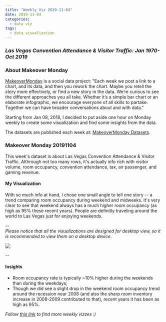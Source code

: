 ```yaml
---
title: "Weekly Viz 2019-11-04"
date: 2019-11-04
categories:
  - data viz
tags:
  - data visualization
---
```


### *Las Vegas Convention Attendance & Visitor Traffic: Jan 1970-Oct 2019*


### About Makeover Monday

[MakeoverMonday](http://www.makeovermonday.co.uk/) is a social data project:
"Each week we post a link to a chart, and its data, and then you rework the chart.
Maybe you retell the story more effectively, or find a new story in the data.
We’re curious to see the different approaches you all take. Whether it’s a simple bar chart or an elaborate infographic, we encourage everyone of all skills to partake.
Together we can have broader conversations about and with data."

Starting from Jan 08, 2018, I decided to put aside one hour on Monday weekly to create some visualization and find some insights from the data.

The datasets are published each week at: [MakeoverMonday Datasets](http://www.makeovermonday.co.uk/data/).

### Makeover Monday 20191104

This week's dataset is about Las Vegas Convention Attendance & Visitor Traffic. Althrough not too many rows, it's actually info rich with visitor volume, room occupancy, convention attendance, tax, air passenger, and gaming revenue.  

#### My Visualization

With so much info at hand, I chose one small angle to tell one story -- a trend comparing room occupancy during weekend and midweeks. It's very clear to see that weekend always has a much higher room occupancy (as high as 95% these recent years). People are definitly traveling around the world to Las Vegas just for enjoying weekends.    

--  
*Please notice that all the visualizations are designed for desktop view, so it is recommended to view them on a desktop device.*  

<div class='tableauPlaceholder' id='viz1572907947750' style='position: relative'>
<noscript><a href='#'>
  <img alt=' ' src='https:&#47;&#47;public.tableau.com&#47;static&#47;images&#47;Ma&#47;MakeOverMonday20191104&#47;RoomOccupancyatLasVegas&#47;1_rss.png' style='border: none' />
</a></noscript>
<object class='tableauViz'  style='display:none;'>
  <param name='host_url' value='https%3A%2F%2Fpublic.tableau.com%2F' />
  <param name='embed_code_version' value='3' />
  <param name='site_root' value='' />
  <param name='name' value='MakeOverMonday20191104&#47;RoomOccupancyatLasVegas' />
  <param name='tabs' value='no' />
  <param name='toolbar' value='yes' />
  <param name='static_image' value='https:&#47;&#47;public.tableau.com&#47;static&#47;images&#47;Ma&#47;MakeOverMonday20191104&#47;RoomOccupancyatLasVegas&#47;1.png' />
  <param name='animate_transition' value='yes' />
  <param name='display_static_image' value='yes' />
  <param name='display_spinner' value='yes' />
  <param name='display_overlay' value='yes' />
  <param name='display_count' value='yes' />
</object></div>              
<script type='text/javascript'>         
  var divElement = document.getElementById('viz1572907947750');      
  var vizElement = divElement.getElementsByTagName('object')[0];         
  if ( divElement.offsetWidth > 800 ) { vizElement.style.width='800px';vizElement.style.height='627px';} else if ( divElement.offsetWidth > 500 ) { vizElement.style.width='800px';vizElement.style.height='627px';} else { vizElement.style.width='100%';vizElement.style.height='727px';}        
  var scriptElement = document.createElement('script');          
  scriptElement.src = 'https://public.tableau.com/javascripts/api/viz_v1.js';   
  vizElement.parentNode.insertBefore(scriptElement, vizElement);         
</script>
  
--  

#### Insights
* Room occupancy rate is typically ~10% higher during the weekends than during the weekdays;  
* Though we did see a slight drop in the weekend room occupancy trend around the recession near 2008 (and also the sharp room inventory increase in 2008-2009 contributed to that), recent years it has been as high as 95%.  


*Follow [this link](https://yudong-94.github.io/personal-website/project/MakeOverMonday2019/) to find more weekly vizzes :)*